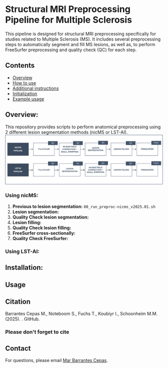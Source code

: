 # Structural MRI Preprocessing Pipeline for Multiple Sclerosis
This pipeline is designed for structural MRI preprocessing specifically for studies related to Multiple Sclerosis (MS). It includes several preprocessing steps to automatically segment and fill MS lesions, as well as, to perform FreeSurfer preprocessing and quality check (QC) for each step.

## Contents
* [Overview](#overview)
* [How to use](#how-to-use)
* [Additional instructions](#additional-instructions)
* [Initialization](#initialization)
* [Example usage](#example-usage)

## Overview: 
This repository provides scripts to perform anatomical preprocessing using 2 different lesion segmentation methods (nicMS or LST-AI). 
![plot](https://github.com/marbarrantescepas/MS-preprocessing/blob/main/pipelines.png)

### Using nicMS: 
1. **Previous to lesion segmentation:** `00_run_preproc-nicms_v2025.01.sh`<br/>
2. **Lesion segmentation:**
3. **Quality Check lesion segmentation:**
4. **Lesion filling:**
5. **Quality Check lesion filling:**
6. **FreeSurfer cross-sectionally:**
7. **Quality Check FreeSurfer:**

### Using LST-AI: 

## Installation:
   
## Usage 

## Citation
Barrantes Cepas M., Noteboom S., Fuchs T., Koubiyr I., Schoonheim M.M. (2025). . GitHub. <br/>

### Please don't forget to cite

## Contact
For questions, please email [Mar Barrantes Cepas](mailto:m.barrantescepas@amsterdamumc.nl).

